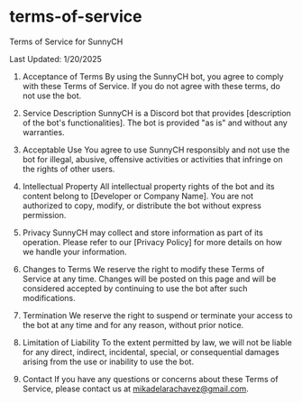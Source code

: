 # terms-of-service
Terms of Service for SunnyCH

Last Updated: 1/20/2025

1. Acceptance of Terms By using the SunnyCH bot, you agree to comply with these Terms of Service. If you do not agree with these terms, do not use the bot.

2. Service Description SunnyCH is a Discord bot that provides [description of the bot's functionalities]. The bot is provided "as is" and without any warranties.

3. Acceptable Use You agree to use SunnyCH responsibly and not use the bot for illegal, abusive, offensive activities or activities that infringe on the rights of other users.

4. Intellectual Property All intellectual property rights of the bot and its content belong to [Developer or Company Name]. You are not authorized to copy, modify, or distribute the bot without express permission.

5. Privacy SunnyCH may collect and store information as part of its operation. Please refer to our [Privacy Policy] for more details on how we handle your information.

6. Changes to Terms We reserve the right to modify these Terms of Service at any time. Changes will be posted on this page and will be considered accepted by continuing to use the bot after such modifications.

7. Termination We reserve the right to suspend or terminate your access to the bot at any time and for any reason, without prior notice.

8. Limitation of Liability To the extent permitted by law, we will not be liable for any direct, indirect, incidental, special, or consequential damages arising from the use or inability to use the bot.

9. Contact If you have any questions or concerns about these Terms of Service, please contact us at mikadelarachavez@gmail.com.
